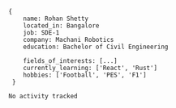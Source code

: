 ```
{
    name: Rohan Shetty
    located_in: Bangalore
    job: SDE-1
    company: Machani Robotics
    education: Bachelor of Civil Engineering

    fields_of_interests: [...]
    currently_learning: ['React', 'Rust']
    hobbies: ['Football', 'PES', 'F1']
 }

```


<!--START_SECTION:waka-->

```text
No activity tracked
```

<!--END_SECTION:waka-->
